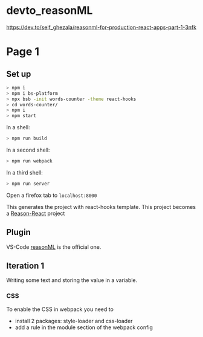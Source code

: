 # devto_reasonML
https://dev.to/seif_ghezala/reasonml-for-production-react-apps-part-1-3nfk


# Page 1

## Set up

```bash
> npm i
> npm i bs-platform
> npx bsb -init words-counter -theme react-hooks
> cd words-counter/
> npm i
> npm start
```

In a shell:
```bash
> npm run build
```

In a second shell:
```bash
> npm run webpack
```

In a third shell:
```bash
> npm run server
```

Open a firefox tab to `localhost:8000`

This generates the project with react-hooks template.
This project becomes a [Reason-React](https://reasonml.github.io/reason-react/docs/en/installation.html "Init page") project

## Plugin

VS-Code [reasonML](https://marketplace.visualstudio.com/items?itemName=jaredly.reason-vscode "reason-vscode") is the official one.


## Iteration 1

Writing some text and storing the value in a variable.

### CSS 

To enable the CSS in webpack you need to 

  * install 2 packages: style-loader and css-loader 
  * add a rule in the module section of the webpack config
